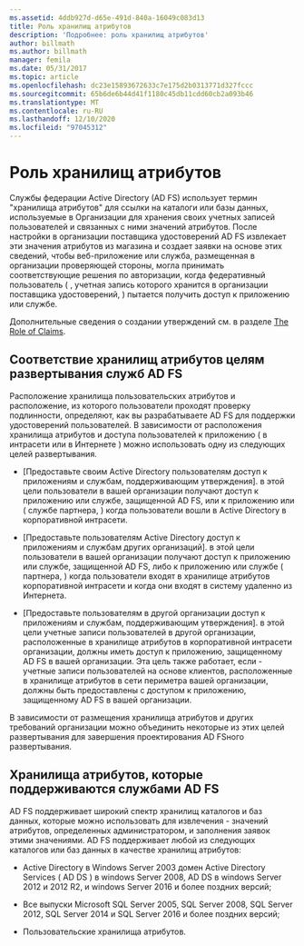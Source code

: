 ```yaml
---
ms.assetid: 4ddb927d-d65e-491d-840a-16049c083d13
title: Роль хранилищ атрибутов
description: 'Подробнее: роль хранилищ атрибутов'
author: billmath
ms.author: billmath
manager: femila
ms.date: 05/31/2017
ms.topic: article
ms.openlocfilehash: dc23e15893672633c7e175d2b0313771d327fccc
ms.sourcegitcommit: 65b6de6b44d41f1180c45db11cdd60cb2a093b46
ms.translationtype: MT
ms.contentlocale: ru-RU
ms.lasthandoff: 12/10/2020
ms.locfileid: "97045312"
---
```

# <a name="the-role-of-attribute-stores"></a>Роль хранилищ атрибутов
Службы федерации Active Directory (AD FS) использует термин "хранилища атрибутов" для ссылки на каталоги или базы данных, используемые в Организации для хранения своих учетных записей пользователей и связанных с ними значений атрибутов. После настройки в организации поставщика удостоверений AD FS извлекает эти значения атрибутов из магазина и создает заявки на основе этих сведений, чтобы веб-приложение или служба, размещенная в организации проверяющей стороны, могла принимать соответствующие решения по авторизации, когда федеративный пользователь \( , учетная запись которого хранится в организации поставщика удостоверений, \) пытается получить доступ к приложению или службе.

Дополнительные сведения о создании утверждений см. в разделе [The Role of Claims](The-Role-of-Claims.md).

## <a name="how-attribute-stores-fit-in-with-your-ad-fs-deployment-goals"></a>Соответствие хранилищ атрибутов целям развертывания служб AD FS
Расположение хранилища пользовательских атрибутов и расположение, из которого пользователи проходят проверку подлинности, определяют, как вы разрабатываете AD FS для поддержки удостоверений пользователей. В зависимости от расположения хранилища атрибутов и доступа пользователей к приложению \( в интрасети или в Интернете \) можно использовать одну из следующих целей развертывания.

-   [Предоставьте своим Active Directory пользователям доступ к приложениям и службам, поддерживающим утверждения]. в этой цели пользователи в вашей организации получают доступ к приложению или службе, защищенной AD FS, или к приложению или \( службе партнера, \) когда пользователи вошли в Active Directory в корпоративной интрасети.

-   [Предоставьте пользователям Active Directory доступ к приложениям и службам других организаций]. в этой цели пользователи в вашей организации получают доступ к приложению или службе, защищенной AD FS, либо к приложению или службе \( партнера, \) когда пользователи входят в хранилище атрибутов корпоративной интрасети и когда они входят в систему удаленно из Интернета.

-   [Предоставьте пользователям в другой организации доступ к приложениям и службам, поддерживающим утверждения]. в этой цели учетные записи пользователей в другой организации, расположенные в хранилище атрибутов в корпоративной интрасети организации, должны иметь доступ к приложению, защищенному AD FS в вашей организации. Эта цель также работает, если \- учетные записи пользователей на основе клиентов, расположенные в хранилище атрибутов в сети периметра вашей организации, должны быть предоставлены с доступом к приложению, защищенному AD FS в вашей организации.

В зависимости от размещения хранилища атрибутов и других требований организации можно объединить некоторые из этих целей развертывания для завершения проектирования AD FSного развертывания.

## <a name="attribute-stores-that-are-supported-by-ad-fs"></a>Хранилища атрибутов, которые поддерживаются службами AD FS
AD FS поддерживает широкий спектр хранилищ каталогов и баз данных, которые можно использовать для извлечения \- значений атрибутов, определенных администратором, и заполнения заявок этими значениями. AD FS поддерживает любой из следующих каталогов или баз данных в качестве хранилищ атрибутов:

-   Active Directory в Windows Server 2003 домен Active Directory Services \( AD DS \) в windows Server 2008, AD DS в windows Server 2012 и 2012 R2, и windows Server 2016 и более поздних версий;

-   Все выпуски Microsoft SQL Server 2005, SQL Server 2008, SQL Server 2012, SQL Server 2014 и SQL Server 2016 и более поздних версий;

-   Пользовательские хранилища атрибутов.
